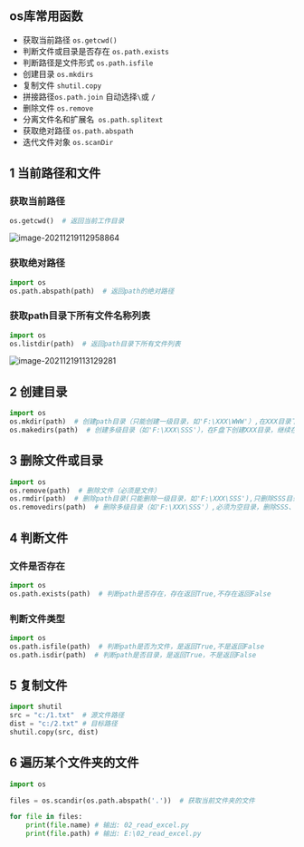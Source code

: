 ## os库常用函数

- 获取当前路径 `os.getcwd()`
- 判断文件或目录是否存在 `os.path.exists`
- 判断路径是文件形式 `os.path.isfile`
- 创建目录 `os.mkdirs`
- 复制文件 `shutil.copy`
- 拼接路径` os.path.join ` 自动选择` \ `或 `/`
- 删除文件 `os.remove`
- 分离文件名和扩展名` os.path.splitext`
- 获取绝对路径 `os.path.abspath`
- 迭代文件对象 `os.scanDir`




## 1 当前路径和文件


### 获取当前路径
```python
os.getcwd()  # 返回当前工作目录
```

![image-20211219112958864](https://markdown-1301532546.cos.ap-guangzhou.myqcloud.com/markdown/20211219121921.png)

### 获取绝对路径
```python
import os
os.path.abspath(path)  # 返回path的绝对路径
```


### 获取path目录下所有文件名称列表
```python
import os
os.listdir(path)  # 返回path目录下所有文件列表
```

![image-20211219113129281](https://markdown-1301532546.cos.ap-guangzhou.myqcloud.com/markdown/20211219121923.png)

## 2 创建目录

```python
import os
os.mkdir(path)  # 创建path目录（只能创建一级目录，如'F:\XXX\WWW'）,在XXX目录下创建WWW目录
os.makedirs(path)  # 创建多级目录（如'F:\XXX\SSS'），在F盘下创建XXX目录，继续在XXX目录下创建SSS目录
```



## 3 删除文件或目录

```python
import os
os.remove(path)  # 删除文件（必须是文件）
os.rmdir(path)  # 删除path目录(只能删除一级目录，如'F:\XXX\SSS'),只删除SSS目录
os.removedirs(path)  # 删除多级目录（如'F:\XXX\SSS'）,必须为空目录，删除SSS、FFF目录
```

##  4 判断文件

### 文件是否存在
```python
import os
os.path.exists(path)  # 判断path是否存在，存在返回True,不存在返回False
```
### 判断文件类型
```python
import os
os.path.isfile(path)  # 判断path是否为文件，是返回True,不是返回False
os.path.isdir(path)  # 判断path是否目录，是返回True，不是返回False
```

## 5 复制文件

```python
import shutil
src = "c:/1.txt"  # 源文件路径
dist = "c:/2.txt" # 目标路径
shutil.copy(src, dist)  
```

## 6 遍历某个文件夹的文件

```python
import os

files = os.scandir(os.path.abspath('.'))  # 获取当前文件夹的文件

for file in files:
	print(file.name) # 输出: 02_read_excel.py
	print(file.path) # 输出: E:\02_read_excel.py
	
```

